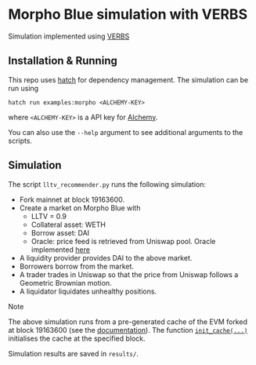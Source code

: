 # Morpho Blue simulation with VERBS

Simulation implemented using [VERBS](https://github.com/simtopia/verbs)

## Installation & Running

This repo uses [hatch](https://hatch.pypa.io/latest/) for dependency
management. The simulation can be run using

```
hatch run examples:morpho <ALCHEMY-KEY>
```

where `<ALCHEMY-KEY>` is a API key for [Alchemy](https://www.alchemy.com/).

You can also use the `--help` argument to see additional arguments
to the scripts.

## Simulation
The script `lltv_recommender.py` runs the following simulation:
- Fork mainnet at block 19163600.
- Create a market on Morpho Blue with
    - LLTV = 0.9
    - Collateral asset: WETH
    - Borrow asset: DAI
    - Oracle: price feed is retrieved from Uniswap pool. Oracle implemented [here](./abi/UniswapAggregator.sol)
- A liquidity provider provides DAI to the above market.
- Borrowers borrow from the market.
- A trader trades in Uniswap so that the price from Uniswap follows a Geometric Brownian motion.
- A liquidator liquidates unhealthy positions.

> [!NOTE]
> The above simulation runs from a pre-generated cache of the EVM forked at block 19163600 (see the [documentation](https://simtopia.github.io/verbs/pages/verbs.envs.ForkEnv.html)). The function [`init_cache(...)`](./simulations/morpho_blue/sim.py#320) initialises the cache at the specified block.

Simulation results are saved in `results/`.
